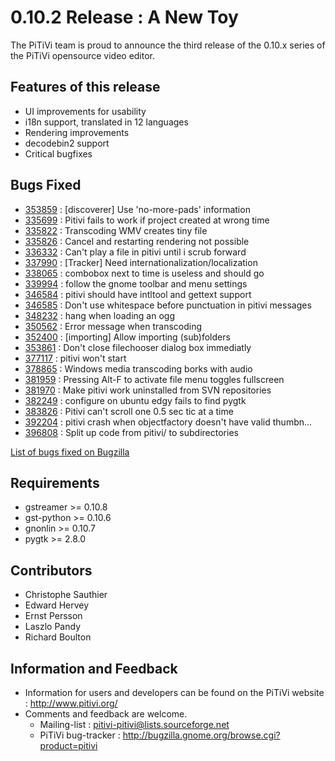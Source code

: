 # 0.10.2 Release : A New Toy

The PiTiVi team is proud to announce the third release of the 0.10.x
series of the PiTiVi opensource video editor.

## Features of this release

-   UI improvements for usability
-   i18n support, translated in 12 languages
-   Rendering improvements
-   decodebin2 support
-   Critical bugfixes

## Bugs Fixed

-   [353859](http://bugzilla.gnome.org/show_bug.cgi?id=353859) :
    \[discoverer\] Use 'no-more-pads' information
-   [335699](http://bugzilla.gnome.org/show_bug.cgi?id=335699) : Pitivi
    fails to work if project created at wrong time
-   [335822](http://bugzilla.gnome.org/show_bug.cgi?id=335822) :
    Transcoding WMV creates tiny file
-   [335826](http://bugzilla.gnome.org/show_bug.cgi?id=335826) : Cancel
    and restarting rendering not possible
-   [336332](http://bugzilla.gnome.org/show_bug.cgi?id=336332) : Can't
    play a file in pitivi until i scrub forward
-   [337990](http://bugzilla.gnome.org/show_bug.cgi?id=337990) :
    \[Tracker\] Need internationalization/localization
-   [338065](http://bugzilla.gnome.org/show_bug.cgi?id=338065) :
    combobox next to time is useless and should go
-   [339994](http://bugzilla.gnome.org/show_bug.cgi?id=339994) : follow
    the gnome toolbar and menu settings
-   [346584](http://bugzilla.gnome.org/show_bug.cgi?id=346584) : pitivi
    should have intltool and gettext support
-   [346585](http://bugzilla.gnome.org/show_bug.cgi?id=346585) : Don't
    use whitespace before punctuation in pitivi messages
-   [348232](http://bugzilla.gnome.org/show_bug.cgi?id=348232) : hang
    when loading an ogg
-   [350562](http://bugzilla.gnome.org/show_bug.cgi?id=350562) : Error
    message when transcoding
-   [352400](http://bugzilla.gnome.org/show_bug.cgi?id=352400) :
    \[importing\] Allow importing (sub)folders
-   [353861](http://bugzilla.gnome.org/show_bug.cgi?id=353861) : Don't
    close filechooser dialog box immediatly
-   [377117](http://bugzilla.gnome.org/show_bug.cgi?id=377117) : pitivi
    won't start
-   [378865](http://bugzilla.gnome.org/show_bug.cgi?id=378865) : Windows
    media transcoding borks with audio
-   [381959](http://bugzilla.gnome.org/show_bug.cgi?id=381959) :
    Pressing Alt-F to activate file menu toggles fullscreen
-   [381970](http://bugzilla.gnome.org/show_bug.cgi?id=381970) : Make
    pitivi work uninstalled from SVN repositories
-   [382249](http://bugzilla.gnome.org/show_bug.cgi?id=382249) :
    configure on ubuntu edgy fails to find pygtk
-   [383826](http://bugzilla.gnome.org/show_bug.cgi?id=383826) : Pitivi
    can't scroll one 0.5 sec tic at a time
-   [392204](http://bugzilla.gnome.org/show_bug.cgi?id=392204) : pitivi
    crash when objectfactory doesn't have valid thumbn...
-   [396808](http://bugzilla.gnome.org/show_bug.cgi?id=396808) : Split
    up code from pitivi/ to subdirectories

[List of bugs fixed on
Bugzilla](http://bugzilla.gnome.org/buglist.cgi?product=pitivi&target_milestone=0.10.2&resolution=FIXED)

## Requirements

-   gstreamer &gt;= 0.10.8
-   gst-python &gt;= 0.10.6
-   gnonlin &gt;= 0.10.7
-   pygtk &gt;= 2.8.0

## Contributors

-   Christophe Sauthier
-   Edward Hervey
-   Ernst Persson
-   Laszlo Pandy
-   Richard Boulton

## Information and Feedback

-   Information for users and developers can be found on the PiTiVi
    website : <http://www.pitivi.org/>
-   Comments and feedback are welcome.
    -   Mailing-list : pitivi-pitivi@lists.sourceforge.net
    -   PiTiVi bug-tracker :
        <http://bugzilla.gnome.org/browse.cgi?product=pitivi>
